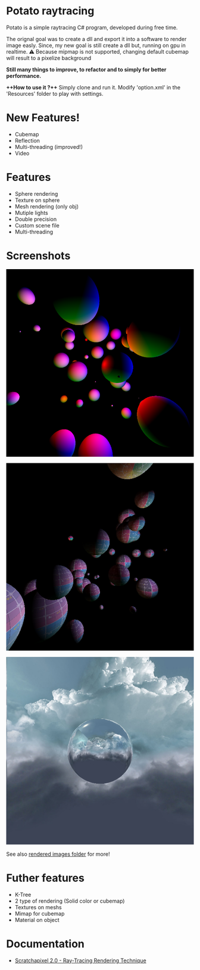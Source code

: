 # Potato raytracing

Potato is a simple raytracing C# program, developed during free time.

The orignal goal was to create a dll and export it into a software to render image easly.
Since, my new goal is still create a dll but, running on gpu in realtime.
:warning: Because mipmap is not supported, changing default cubemap will result to a pixelize background

**Still many things to improve, to refactor and to simply for better performance.**

**++How to use it ?++**
Simply clone and run it.
Modify 'option.xml' in the 'Resources' folder to play with settings.

# New Features!

  - Cubemap
  - Reflection
  - Multi-threading (improved!)
  - Video
# Features

 -  Sphere rendering
 -  Texture on sphere
 -  Mesh rendering (only obj)
 -  Mutiple lights
 -  Double precision
 -  Custom scene file
 -  Multi-threading
# Screenshots
![multiple lights](https://raw.githubusercontent.com/BaboucheOne/PotatoRaytracing/master/renderedImages/27_10_19_image1.bmp)

![multiple lights and textures](https://raw.githubusercontent.com/BaboucheOne/PotatoRaytracing/master/renderedImages/04_11_19_image1.bmp)

![cubemap and reflection](https://raw.githubusercontent.com/BaboucheOne/PotatoRaytracing/master/renderedImages/20_07_20_cubemap_2.bmp)

See also [rendered images folder](https://github.com/BaboucheOne/PotatoRaytracing/tree/master/renderedImages) for more!

# Futher features

 - K-Tree
 - 2 type of rendering (Solid color or cubemap)
 - Textures on meshs
 - Mimap for cubemap
 - Material on object

# Documentation

 - [Scratchapixel 2.0 - Ray-Tracing Rendering Technique](https://www.scratchapixel.com/lessons/3d-basic-rendering/ray-tracing-overview/ray-tracing-rendering-technique-overview)